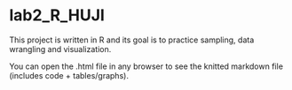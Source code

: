 # lab2_R_HUJI
This project is written in R and its goal is to practice sampling, data wrangling and visualization.



You can open the .html file in any browser to see the knitted markdown file (includes code + tables/graphs).
